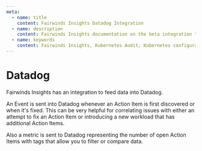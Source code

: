 ```yaml
---
meta:
  - name: title
    content: Fairwinds Insights Datadog Integration
  - name: description
    content: Fairwinds Insights documentation on the beta integration to Datadog useful for correlating issues with an attempt to fix or when introducing new workloads.
  - name: keywords
    content: Fairwinds Insights, Kubernetes Audit, Kubernetes configuration validation, Datadog integration
---
```

# Datadog

Fairwinds Insights has an integration to feed data into Datadog.

An Event is sent into Datadog whenever an Action Item is first discovered or when it's fixed. This can be very helpful for correlating issues with either an attempt to fix an Action Item or introducing a new workload that has additional Action Items.

Also a metric is sent to Datadog representing the number of open Action Items with tags that allow you to filter or compare data.
